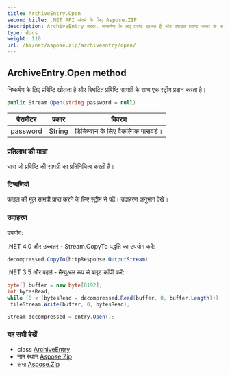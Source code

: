 ```yaml
---
title: ArchiveEntry.Open
second_title: .NET API संदर्भ के लिए Aspose.ZIP
description: ArchiveEntry तरक. नष्कर्षण के लए प्रवष्ट खलत है और वघटत प्रवष्ट समग्र के सथ एक स्ट्रम प्रदन करत है
type: docs
weight: 110
url: /hi/net/aspose.zip/archiveentry/open/
---
```

## ArchiveEntry.Open method

निष्कर्षण के लिए प्रविष्टि खोलता है और विघटित प्रविष्टि सामग्री के साथ एक स्ट्रीम प्रदान करता है।

```csharp
public Stream Open(string password = null)
```

| पैरामीटर | प्रकार | विवरण |
| --- | --- | --- |
| password | String | डिक्रिप्शन के लिए वैकल्पिक पासवर्ड। |

### प्रतिलाभ की मात्रा

धारा जो प्रविष्टि की सामग्री का प्रतिनिधित्व करती है।

### टिप्पणियों

फ़ाइल की मूल सामग्री प्राप्त करने के लिए स्ट्रीम से पढ़ें। उदाहरण अनुभाग देखें।

### उदाहरण

उपयोग:

.NET 4.0 और उच्चतर - Stream.CopyTo पद्धति का उपयोग करें:

```csharp
decompressed.CopyTo(httpResponse.OutputStream)
```

.NET 3.5 और पहले - मैन्युअल रूप से बाइट कॉपी करें:

```csharp
byte[] buffer = new byte[8192];
int bytesRead;
while (0 < (bytesRead = decompressed.Read(buffer, 0, buffer.Length)))
 fileStream.Write(buffer, 0, bytesRead);
```

```csharp
Stream decompressed = entry.Open();
```

### यह सभी देखें

* class [ArchiveEntry](../)
* नाम स्थान [Aspose.Zip](../../archiveentry/)
* सभा [Aspose.Zip](../../../)


